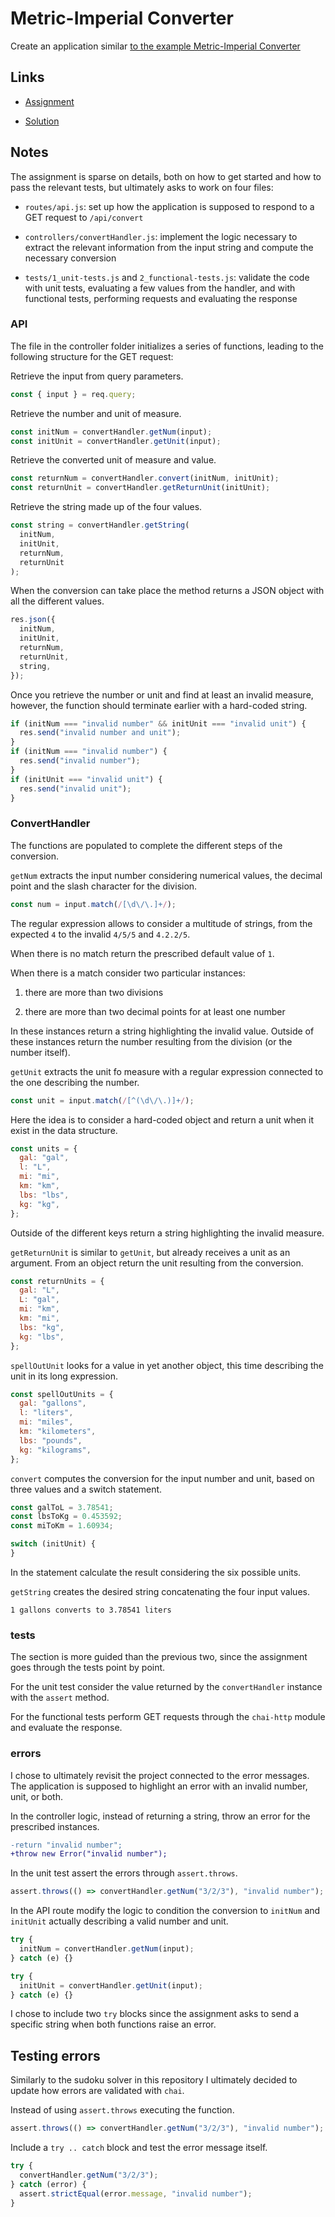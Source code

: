 # Metric-Imperial Converter

Create an application similar [to the example Metric-Imperial Converter](https://metric-imperial-converter.freecodecamp.rocks/)

## Links

- [Assignment](https://www.freecodecamp.org/learn/quality-assurance/quality-assurance-projects/metric-imperial-converter)

- [Solution](https://replit.com/@borntofrappe/boilerplate-project-metricimpconverter)

## Notes

The assignment is sparse on details, both on how to get started and how to pass the relevant tests, but ultimately asks to work on four files:

- `routes/api.js`: set up how the application is supposed to respond to a GET request to `/api/convert`

- `controllers/convertHandler.js`: implement the logic necessary to extract the relevant information from the input string and compute the necessary conversion

- `tests/1_unit-tests.js` and `2_functional-tests.js`: validate the code with unit tests, evaluating a few values from the handler, and with functional tests, performing requests and evaluating the response

### API

The file in the controller folder initializes a series of functions, leading to the following structure for the GET request:

Retrieve the input from query parameters.

```js
const { input } = req.query;
```

Retrieve the number and unit of measure.

```js
const initNum = convertHandler.getNum(input);
const initUnit = convertHandler.getUnit(input);
```

Retrieve the converted unit of measure and value.

```js
const returnNum = convertHandler.convert(initNum, initUnit);
const returnUnit = convertHandler.getReturnUnit(initUnit);
```

Retrieve the string made up of the four values.

```js
const string = convertHandler.getString(
  initNum,
  initUnit,
  returnNum,
  returnUnit
);
```

When the conversion can take place the method returns a JSON object with all the different values.

```js
res.json({
  initNum,
  initUnit,
  returnNum,
  returnUnit,
  string,
});
```

Once you retrieve the number or unit and find at least an invalid measure, however, the function should terminate earlier with a hard-coded string.

```js
if (initNum === "invalid number" && initUnit === "invalid unit") {
  res.send("invalid number and unit");
}
if (initNum === "invalid number") {
  res.send("invalid number");
}
if (initUnit === "invalid unit") {
  res.send("invalid unit");
}
```

### ConvertHandler

The functions are populated to complete the different steps of the conversion.

`getNum` extracts the input number considering numerical values, the decimal point and the slash character for the division.

```js
const num = input.match(/[\d\/\.]+/);
```

The regular expression allows to consider a multitude of strings, from the expected `4` to the invalid `4/5/5` and `4.2.2/5`.

When there is no match return the prescribed default value of `1`.

When there is a match consider two particular instances:

1. there are more than two divisions

2. there are more than two decimal points for at least one number

In these instances return a string highlighting the invalid value. Outside of these instances return the number resulting from the division (or the number itself).

`getUnit` extracts the unit fo measure with a regular expression connected to the one describing the number.

```js
const unit = input.match(/[^(\d\/\.)]+/);
```

Here the idea is to consider a hard-coded object and return a unit when it exist in the data structure.

```js
const units = {
  gal: "gal",
  l: "L",
  mi: "mi",
  km: "km",
  lbs: "lbs",
  kg: "kg",
};
```

Outside of the different keys return a string highlighting the invalid measure.

`getReturnUnit` is similar to `getUnit`, but already receives a unit as an argument. From an object return the unit resulting from the conversion.

```js
const returnUnits = {
  gal: "L",
  L: "gal",
  mi: "km",
  km: "mi",
  lbs: "kg",
  kg: "lbs",
};
```

`spellOutUnit` looks for a value in yet another object, this time describing the unit in its long expression.

```js
const spellOutUnits = {
  gal: "gallons",
  l: "liters",
  mi: "miles",
  km: "kilometers",
  lbs: "pounds",
  kg: "kilograms",
};
```

`convert` computes the conversion for the input number and unit, based on three values and a switch statement.

```js
const galToL = 3.78541;
const lbsToKg = 0.453592;
const miToKm = 1.60934;

switch (initUnit) {
}
```

In the statement calculate the result considering the six possible units.

`getString` creates the desired string concatenating the four input values.

```text
1 gallons converts to 3.78541 liters
```

### tests

The section is more guided than the previous two, since the assignment goes through the tests point by point.

For the unit test consider the value returned by the `convertHandler` instance with the `assert` method.

For the functional tests perform GET requests through the `chai-http` module and evaluate the response.

### errors

I chose to ultimately revisit the project connected to the error messages. The application is supposed to highlight an error with an invalid number, unit, or both.

In the controller logic, instead of returning a string, throw an error for the prescribed instances.

```diff
-return "invalid number";
+throw new Error("invalid number");
```

In the unit test assert the errors through `assert.throws`.

```js
assert.throws(() => convertHandler.getNum("3/2/3"), "invalid number");
```

In the API route modify the logic to condition the conversion to `initNum` and `initUnit` actually describing a valid number and unit.

```js
try {
  initNum = convertHandler.getNum(input);
} catch (e) {}

try {
  initUnit = convertHandler.getUnit(input);
} catch (e) {}
```

I chose to include two `try` blocks since the assignment asks to send a specific string when both functions raise an error.

## Testing errors

Similarly to the sudoku solver in this repository I ultimately decided to update how errors are validated with `chai`.

Instead of using `assert.throws` executing the function.

```js
assert.throws(() => convertHandler.getNum("3/2/3"), "invalid number");
```

Include a `try .. catch` block and test the error message itself.

```js
try {
  convertHandler.getNum("3/2/3");
} catch (error) {
  assert.strictEqual(error.message, "invalid number");
}
```
